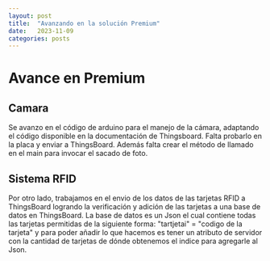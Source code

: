 ```yaml
---
layout: post
title:  "Avanzando en la solución Premium"
date:   2023-11-09
categories: posts
---
```


# Avance en Premium

## Camara

Se avanzo en el código de arduino para el manejo de la cámara, adaptando el código disponible en la documentación de Thingsboard. Falta probarlo en la placa y enviar a ThingsBoard.
Además falta crear el método de llamado en el main para invocar el sacado de foto.

## Sistema RFID

Por otro lado, trabajamos en el envio  de los datos de las tarjetas RFID a ThingsBoard logrando la verificación y adición de las tarjetas a una base de datos en ThingsBoard.
La base de datos es un Json el cual contiene todas las tarjetas permitidas de la siguiente forma: "tartjetai" = "codigo de la tarjeta" y para poder añadir lo que hacemos es
tener un atributo de servidor con la cantidad de tarjetas de dónde obtenemos el indice para agregarle al Json.
